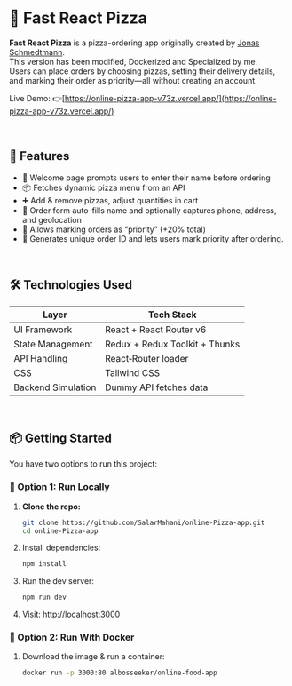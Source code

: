 # 🍕 Fast React Pizza

**Fast React Pizza** is a pizza-ordering app originally created by [Jonas Schmedtmann](https://github.com/jonasschmedtmann).<br>
This version has been modified, Dockerized and Specialized by me.<br>
Users can place orders by choosing pizzas, setting their delivery details, and marking their order as priority—all without creating an account.

Live Demo: 👉[https://online-pizza-app-v73z.vercel.app/](https://online-pizza-app-v73z.vercel.app/)

<br>

## 🚀 Features

- 🎯 Welcome page prompts users to enter their name before ordering
- 📦 Fetches dynamic pizza menu from an API
- ➕ Add & remove pizzas, adjust quantities in cart
- 📝 Order form auto-fills name and optionally captures phone, address, and geolocation
- 🚨 Allows marking orders as “priority” (+20% total)
- 🔁 Generates unique order ID and lets users mark priority after ordering.

<br>

## 🛠️ Technologies Used

| Layer              | Tech Stack                                 |
|--------------------|--------------------------------------------|
| UI Framework       | React + React Router v6                    |
| State Management   | Redux + Redux Toolkit + Thunks             |
| API Handling       | React‑Router loader                        |
| CSS                | Tailwind CSS                               |
| Backend Simulation | Dummy API fetches data                     |

<br>

## 📦 Getting Started

You have two options to run this project:



### 🔧 Option 1: Run Locally 

1. **Clone the repo:**
   ```bash
   git clone https://github.com/SalarMahani/online-Pizza-app.git
   cd online-Pizza-app
   
2. Install dependencies:
   ```bash
   npm install
   
3. Run the dev server:
   ```bash
   npm run dev
   
4. Visit: http://localhost:3000


### 🔧 Option 2: Run With Docker

1. Download the image & run a container:
   ```bash
   docker run -p 3000:80 albosseeker/online-food-app

